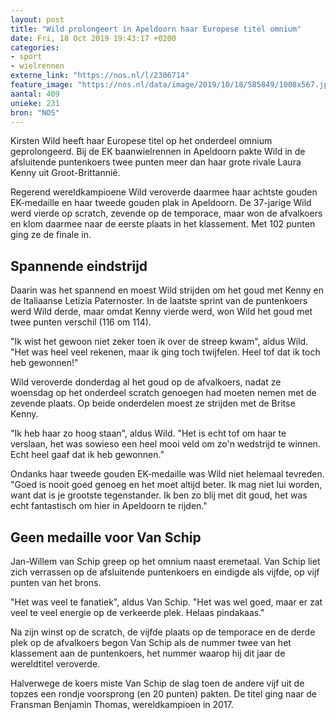```yaml
---
layout: post
title: "Wild prolongeert in Apeldoorn haar Europese titel omnium"
date: Fri, 18 Oct 2019 19:43:17 +0200
categories: 
- sport 
- wielrennen 
externe_link: "https://nos.nl/l/2306714"
feature_image: "https://nos.nl/data/image/2019/10/18/585849/1008x567.jpg"
aantal: 409
unieke: 231
bron: "NOS"
---
```


<p>Kirsten Wild heeft haar Europese titel op het onderdeel omnium geprolongeerd. Bij de EK baanwielrennen in Apeldoorn pakte Wild in de afsluitende puntenkoers twee punten meer dan haar grote rivale Laura Kenny uit Groot-Brittannië.</p>
<p>Regerend wereldkampioene Wild veroverde daarmee haar achtste gouden EK-medaille en haar tweede gouden plak in Apeldoorn. De 37-jarige Wild werd vierde op scratch, zevende op de temporace, maar won de afvalkoers en klom daarmee naar de eerste plaats in het klassement. Met 102 punten ging ze de finale in.</p>
<h2>Spannende eindstrijd</h2>
<p>Daarin was het spannend en moest Wild strijden om het goud met Kenny en de Italiaanse Letizia Paternoster. In de laatste sprint van de puntenkoers werd Wild derde, maar omdat Kenny vierde werd, won Wild het goud met twee punten verschil (116 om 114).</p>
<p>"Ik wist het gewoon niet zeker toen ik over de streep kwam", aldus Wild. "Het was heel veel rekenen, maar ik ging toch twijfelen. Heel tof dat ik toch heb gewonnen!"</p>
<p>Wild veroverde donderdag al het goud op de afvalkoers, nadat ze woensdag op het onderdeel scratch genoegen had moeten nemen met de zevende plaats. Op beide onderdelen moest ze strijden met de Britse Kenny.</p>
<p>"Ik heb haar zo hoog staan", aldus Wild. "Het is echt tof om haar te verslaan, het was sowieso een heel mooi veld om zo'n wedstrijd te winnen. Echt heel gaaf dat ik heb gewonnen."</p>
<p>Ondanks haar tweede gouden EK-medaille was Wild niet helemaal tevreden. "Goed is nooit goed genoeg en het moet altijd beter. Ik mag niet lui worden, want dat is je grootste tegenstander. Ik ben zo blij met dit goud, het was echt fantastisch om hier in Apeldoorn te rijden."</p>
<h2>Geen medaille voor Van Schip</h2>
<p>Jan-Willem van Schip greep op het omnium naast eremetaal. Van Schip liet zich verrassen op de afsluitende puntenkoers en eindigde als vijfde, op vijf punten van het brons.</p>
<p>"Het was veel te fanatiek", aldus Van Schip. "Het was wel goed, maar er zat veel te veel energie op de verkeerde plek. Helaas pindakaas."</p>
<p>Na zijn winst op de scratch, de vijfde plaats op de temporace en de derde plek op de afvalkoers begon Van Schip als de nummer twee van het klassement aan de puntenkoers, het nummer waarop hij dit jaar de wereldtitel veroverde.</p>
<p>Halverwege de koers miste Van Schip de slag toen de andere vijf uit de topzes een rondje voorsprong (en 20 punten) pakten. De titel ging naar de Fransman Benjamin Thomas, wereldkampioen in 2017.</p>
